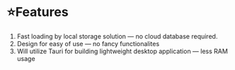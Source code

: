 # ⭐Features
1. Fast loading by local storage solution — no cloud database required.
2. Design for easy of use — no fancy functionalites
3. Will utilize Tauri for building lightweight desktop application — less RAM usage 

